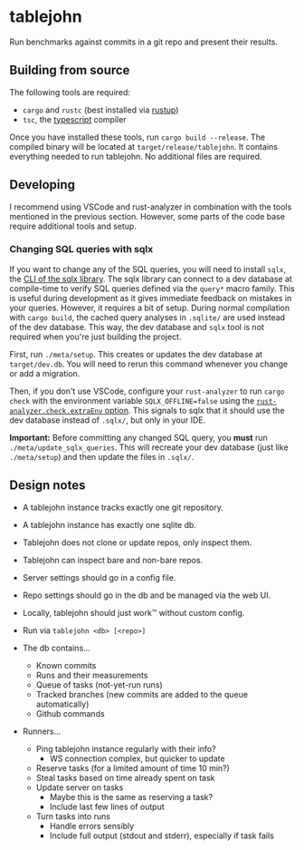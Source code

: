 # tablejohn

Run benchmarks against commits in a git repo and present their results.

## Building from source

The following tools are required:
- `cargo` and `rustc` (best installed via [rustup](https://rustup.rs/))
- `tsc`, the [typescript](https://www.typescriptlang.org/) compiler

Once you have installed these tools, run `cargo build --release`.
The compiled binary will be located at `target/release/tablejohn`.
It contains everything needed to run tablejohn.
No additional files are required.

## Developing

I recommend using VSCode and rust-analyzer in combination with the tools
mentioned in the previous section. However, some parts of the code base require
additional tools and setup.

### Changing SQL queries with sqlx

If you want to change any of the SQL queries, you will need to install `sqlx`,
the [CLI of the sqlx library][sqlx]. The sqlx library can connect to a dev
database at compile-time to verify SQL queries defined via the `query*` macro
family. This is useful during development as it gives immediate feedback on
mistakes in your queries. However, it requires a bit of setup. During normal
compilation with `cargo build`, the cached query analyses in `.sqlite/` are used
instead of the dev database. This way, the dev database and `sqlx` tool is not
required when you're just building the project.

First, run `./meta/setup`. This creates or updates the dev database at
`target/dev.db`. You will need to rerun this command whenever you change or add
a migration.

Then, if you don't use VSCode, configure your `rust-analyzer` to run
`cargo check` with the environment variable `SQLX_OFFLINE=false` using the
[`rust-analyzer.check.extraEnv` option][ra-opt]. This signals to sqlx that it
should use the dev database instead of `.sqlx/`, but only in your IDE.

**Important:** Before committing any changed SQL query, you **must** run
`./meta/update_sqlx_queries`. This will recreate your dev database (just like
`./meta/setup`) and then update the files in `.sqlx/`.

[sqlx]: https://github.com/launchbadge/sqlx/blob/main/sqlx-cli/README.md
[ra-opt]: https://rust-analyzer.github.io/manual.html#rust-analyzer.check.extraEnv

## Design notes

- A tablejohn instance tracks exactly one git repository.
- A tablejohn instance has exactly one sqlite db.
- Tablejohn does not clone or update repos, only inspect them.
- Tablejohn can inspect bare and non-bare repos.
- Server settings should go in a config file.
- Repo settings should go in the db and be managed via the web UI.
- Locally, tablejohn should just work™ without custom config.
- Run via `tablejohn <db> [<repo>]`

- The db contains...
    - Known commits
    - Runs and their measurements
    - Queue of tasks (not-yet-run runs)
    - Tracked branches (new commits are added to the queue automatically)
    - Github commands

- Runners...
    - Ping tablejohn instance regularly with their info?
        - WS connection complex, but quicker to update
    - Reserve tasks (for a limited amount of time 10 min?)
    - Steal tasks based on time already spent on task
    - Update server on tasks
        - Maybe this is the same as reserving a task?
        - Include last few lines of output
    - Turn tasks into runs
        - Handle errors sensibly
        - Include full output (stdout and stderr), especially if task fails
